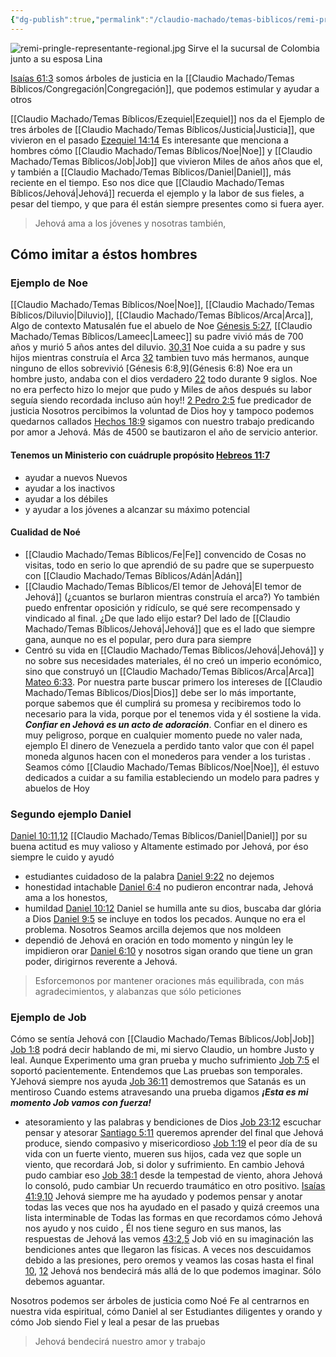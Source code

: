 ```yaml
---
{"dg-publish":true,"permalink":"/claudio-machado/temas-biblicos/remi-pringle-seras-como-un-arbol-grande/","tags":["Biblia"]}
---
```


![remi-pringle-representante-regional.jpg](/img/user/03%20-%20Jard%C3%ADn%20digital/03%20-%2005%20-%20Imagen/AC%20im%C3%A1genes%20subidas/remi-pringle-representante-regional.jpg) 
Sirve el la sucursal de Colombia junto a su esposa Lina 

[Isaías 61:3](https://wol.jw.org/es/wol/b/r4/lp-s/nwtsty/23/61#v=23:61:3) somos árboles de justicia en la [[Claudio Machado/Temas Bíblicos/Congregación\|Congregación]], que podemos estimular y ayudar a otros 

[[Claudio Machado/Temas Bíblicos/Ezequiel\|Ezequiel]] nos da el Ejemplo de tres árboles de [[Claudio Machado/Temas Bíblicos/Justicia\|Justicia]], que vivieron en el pasado [Ezequiel 14:14](https://wol.jw.org/es/wol/b/r4/lp-s/nwtsty/26/14#v=26:14:14) Es interesante que menciona a hombres cómo [[Claudio Machado/Temas Bíblicos/Noe\|Noe]] y [[Claudio Machado/Temas Bíblicos/Job\|Job]] que vivieron Miles de años años que el, y también a [[Claudio Machado/Temas Bíblicos/Daniel\|Daniel]], más reciente en el tiempo. 
Eso nos dice que [[Claudio Machado/Temas Bíblicos/Jehová\|Jehová]] recuerda el ejemplo y la labor de sus fieles, a pesar del tiempo, y que para él están siempre presentes como si fuera ayer.


>Jehová ama a los jóvenes y nosotras también, 

## Cómo imitar a éstos hombres 

### Ejemplo de Noe 

[[Claudio Machado/Temas Bíblicos/Noe\|Noe]], [[Claudio Machado/Temas Bíblicos/Diluvio\|Diluvio]], [[Claudio Machado/Temas Bíblicos/Arca\|Arca]], Algo de contexto Matusalén fue el abuelo de Noe [Génesis 5:27](https://wol.jw.org/es/wol/b/r4/lp-s/nwtsty/1/5#v=1:5:27), [[Claudio Machado/Temas Bíblicos/Lameec\|Lameec]] su  padre  vivió más de 700 años y murió 5 años antes del diluvio. [30,31](https://wol.jw.org/es/wol/b/r4/lp-s/nwtsty/1/5#v=1:5:30-1:5:31) Noe cuida a su padre y sus hijos mientras construía el Arca [32](https://wol.jw.org/es/wol/b/r4/lp-s/nwtsty/1/5#v=1:5:32) tambien tuvo más  hermanos, aunque ninguno de ellos sobrevivió [Génesis 6:8,9](Génesis 6:8) Noe era un hombre justo, andaba con el dios verdadero [22](https://wol.jw.org/es/wol/b/r4/lp-s/nwtsty/1/6#v=1:6:22) todo durante 9 siglos. Noe no era perfecto hizo lo mejor que pudo y Miles de años después su labor seguía siendo recordada incluso aún hoy!! [2 Pedro 2:5](https://wol.jw.org/es/wol/b/r4/lp-s/nwtsty/61/2#v=61:2:5) fue predicador de justicia 
Nosotros percibimos la voluntad de Dios hoy y tampoco podemos quedarnos callados [Hechos 18:9](https://wol.jw.org/es/wol/b/r4/lp-s/nwtsty/44/18#v=44:18:9) sigamos con nuestro trabajo predicando por amor a Jehová. Más de 4500 se bautizaron el año de servicio anterior. 

#### Tenemos un Ministerio con  cuádruple propósito [Hebreos 11:7](https://wol.jw.org/es/wol/b/r4/lp-s/nwtsty/58/11#v=58:11:7)
- ayudar a nuevos Nuevos 
- ayudar a los inactivos 
- ayudar a los débiles 
- y ayudar a los jóvenes a alcanzar su máximo potencial

#### Cualidad de Noé 
 - [[Claudio Machado/Temas Bíblicos/Fe\|Fe]] convencido de Cosas no visitas, todo en serio lo que aprendió de su padre que se superpuesto con [[Claudio Machado/Temas Bíblicos/Adán\|Adán]] 
 - [[Claudio Machado/Temas Bíblicos/El temor de Jehová\|El temor de Jehová]] (¿cuantos se burlaron mientras construía el arca?) Yo también puedo enfrentar oposición y ridículo, se qué sere recompensado y vindicado al final. ¿De que lado elijo estar? Del lado de [[Claudio Machado/Temas Bíblicos/Jehová\|Jehová]] que es el lado que siempre gana, aunque no es el popular, pero dura para siempre 
 - Centró su vida en [[Claudio Machado/Temas Bíblicos/Jehová\|Jehová]] y no sobre sus necesidades materiales, él no creó un imperio económico, sino que construyó un [[Claudio Machado/Temas Bíblicos/Arca\|Arca]] [Mateo 6:33](https://wol.jw.org/es/wol/b/r4/lp-s/nwtsty/40/6#v=40:6:33). Por nuestra parte buscar primero los intereses de [[Claudio Machado/Temas Bíblicos/Dios\|Dios]] debe ser lo más importante, porque sabemos que él cumplirá su promesa y recibiremos todo lo necesario para la vida, porque por el tenemos vida y él sostiene la vida. ***Confiar en Jehová es un acto de adoración***. Confiar en el dinero es muy peligroso, porque en cualquier momento puede no valer nada, ejemplo El dinero de Venezuela a perdido tanto valor que con él papel moneda algunos hacen con el monederos para vender a los turistas . Seamos cómo [[Claudio Machado/Temas Bíblicos/Noe\|Noe]], él estuvo dedicados a cuidar a su familia estableciendo un modelo para padres y abuelos de Hoy 


### Segundo ejemplo Daniel

[Daniel 10:11,12](https://wol.jw.org/es/wol/b/r4/lp-s/nwtsty/27/10#v=27:10:11-27:10:12) [[Claudio Machado/Temas Bíblicos/Daniel\|Daniel]] por su buena actitud es muy valioso y Altamente estimado por Jehová, por éso siempre le cuido y ayudó 
- estudiantes cuidadoso de la palabra [Daniel 9:22](https://wol.jw.org/es/wol/b/r4/lp-s/nwtsty/27/9#v=27:9:22) no dejemos 
- honestidad intachable [Daniel 6:4](https://wol.jw.org/es/wol/b/r4/lp-s/nwtsty/27/6#v=27:6:4) no pudieron encontrar nada, Jehová ama a los honestos, 
- humildad [Daniel 10:12](https://wol.jw.org/es/wol/b/r4/lp-s/nwtsty/27/10#v=27:10:12) Daniel se humilla ante su dios, buscaba dar glória a Dios [Daniel 9:5](https://wol.jw.org/es/wol/b/r4/lp-s/nwtsty/27/9#v=27:9:5) se incluye en todos los pecados. Aunque no era el problema. Nosotros Seamos arcilla dejemos que nos moldeen 
- dependió de Jehová en oración en todo momento y ningún ley le impidieron orar [Daniel 6:10](https://wol.jw.org/es/wol/b/r4/lp-s/nwtsty/27/6#v=27:6:10)  y nosotros sigan orando que tiene un gran poder, dirigirnos reverente a Jehová. 

>Esforcemonos por mantener oraciones más equilibrada, con más agradecimientos, y alabanzas que sólo peticiones 

### Ejemplo de Job 

Cómo se sentía Jehová con [[Claudio Machado/Temas Bíblicos/Job\|Job]] [Job 1:8](https://wol.jw.org/es/wol/b/r4/lp-s/nwtsty/18/1#v=18:1:8) podrá decir hablando de mi, mi siervo Claudio, un hombre Justo y leal. Aunque Experimento uma gran prueba y mucho sufrimiento [Job 7:5](https://wol.jw.org/es/wol/b/r4/lp-s/nwtsty/18/7#v=18:7:5) el soportó pacientemente. Entendemos que Las pruebas son temporales. YJehová siempre nos ayuda [Job 36:11](https://wol.jw.org/es/wol/b/r4/lp-s/nwtsty/18/36#v=18:36:11) demostremos que Satanás es un mentiroso 
Cuando estems  atravesando una prueba digamos ***¡Esta es mi momento Job vamos con fuerza!***
- atesoramiento y las palabras y bendiciones de Dios [Job 23:12](https://wol.jw.org/es/wol/b/r4/lp-s/nwtsty/18/23#v=18:23:12) escuchar pensar y atesorar [Santiago 5:11](https://wol.jw.org/es/wol/b/r4/lp-s/nwtsty/59/5#v=59:5:11) queremos aprender del final que Jehová produce, siendo compasivo y misericordioso [Job 1:19](https://wol.jw.org/es/wol/b/r4/lp-s/nwtsty/59/5#v=59:5:11) el peor día de su vida con un fuerte viento, mueren sus hijos, cada vez que sople un viento, que recordará Job, si dolor y sufrimiento. En cambio Jehová pudo cambiar eso [Job 38:1](https://wol.jw.org/es/wol/b/r4/lp-s/nwtsty/18/38#v=18:38:1) desde la tempestad de viento, ahora Jehová lo consoló, pudo cambiar Un recuerdo traumático en otro positivo. [Isaías 41:9,10](https://wol.jw.org/es/wol/b/r4/lp-s/nwtsty/23/41#v=23:41:9-23:41:10) Jehová siempre me ha ayudado y podemos pensar y anotar todas las veces que nos ha ayudado en el pasado y quizá creemos una lista interminable de Todas las formas en que recordamos cómo Jehová nos ayudo y nos cuido , Él nos tiene seguro en sus manos, las respuestas de Jehová las vemos [43:2](https://wol.jw.org/es/wol/b/r4/lp-s/nwtsty/23/43#v=23:43:2),[5](https://wol.jw.org/es/wol/b/r4/lp-s/nwtsty/23/43#v=23:43:5) Job vió en su imaginación las bendiciones antes que llegaron las físicas. A veces nos descuidamos debido a las presiones, pero oremos y veamos las cosas hasta el final [10](https://wol.jw.org/es/wol/b/r4/lp-s/nwtsty/23/43#v=23:43:10), [12](https://wol.jw.org/es/wol/b/r4/lp-s/nwtsty/23/43#v=23:43:12) Jehová nos bendecirá más allá de lo que podemos imaginar. Sólo debemos aguantar. 

Nosotros podemos ser árboles de justicia como 
Noé Fe al centrarnos en nuestra vida espiritual, cómo Daniel al ser Estudiantes diligentes y orando y cómo Job siendo Fiel y leal a pesar de las pruebas 


>Jehová bendecirá nuestro amor y trabajo 

